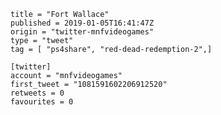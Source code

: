```
title = "Fort Wallace"
published = 2019-01-05T16:41:47Z
origin = "twitter-mnfvideogames"
type = "tweet"
tag = [ "ps4share", "red-dead-redemption-2",]

[twitter]
account = "mnfvideogames"
first_tweet = "1081591602206912520"
retweets = 0
favourites = 0
```

<p class='image'><img src='https://mnf.m17s.net/2019/01/05/DwKV1BvXgAEJS4r.jpg' alt=''></p>

